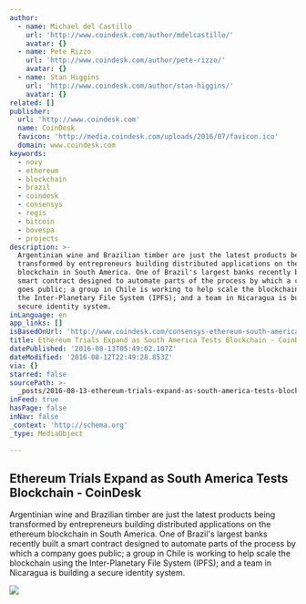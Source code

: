 ```yaml
---
author:
  - name: Michael del Castillo
    url: 'http://www.coindesk.com/author/mdelcastillo/'
    avatar: {}
  - name: Pete Rizzo
    url: 'http://www.coindesk.com/author/pete-rizzo/'
    avatar: {}
  - name: Stan Higgins
    url: 'http://www.coindesk.com/author/stan-higgins/'
    avatar: {}
related: []
publisher:
  url: 'http://www.coindesk.com'
  name: CoinDesk
  favicon: 'http://media.coindesk.com/uploads/2016/07/favicon.ico'
  domain: www.coindesk.com
keywords:
  - novy
  - ethereum
  - blockchain
  - brazil
  - coindesk
  - consensys
  - regis
  - bitcoin
  - bovespa
  - projects
description: >-
  Argentinian wine and Brazilian timber are just the latest products being
  transformed by entrepreneurs building distributed applications on the ethereum
  blockchain in South America. One of Brazil's largest banks recently built a
  smart contract designed to automate parts of the process by which a company
  goes public; a group in Chile is working to help scale the blockchain using
  the Inter-Planetary File System (IPFS); and a team in Nicaragua is building a
  secure identity system.
inLanguage: en
app_links: []
isBasedOnUrl: 'http://www.coindesk.com/consensys-ethereum-south-america-trials-blockchain/'
title: Ethereum Trials Expand as South America Tests Blockchain - CoinDesk
datePublished: '2016-08-13T05:49:02.107Z'
dateModified: '2016-08-12T22:49:28.853Z'
via: {}
starred: false
sourcePath: >-
  _posts/2016-08-13-ethereum-trials-expand-as-south-america-tests-blockchain-c.md
inFeed: true
hasPage: false
inNav: false
_context: 'http://schema.org'
_type: MediaObject

---
```

<article style=""><h1>Ethereum Trials Expand as South America Tests Blockchain - CoinDesk</h1><p>Argentinian wine and Brazilian timber are just the latest products being transformed by entrepreneurs building distributed applications on the ethereum blockchain in South America. One of Brazil's largest banks recently built a smart contract designed to automate parts of the process by which a company goes public; a group in Chile is working to help scale the blockchain using the Inter-Planetary File System (IPFS); and a team in Nicaragua is building a secure identity system.</p><img src="https://media.coindesk.com/uploads/2016/08/shutterstock_96289073.jpg" /></article>